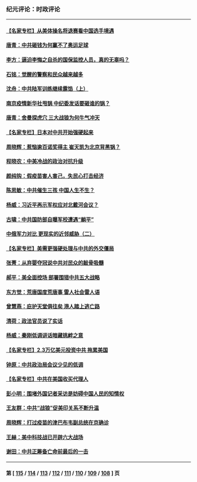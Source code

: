 ### 纪元评论：时政评论
---
#### [【名家专栏】从美体操名将退赛看中国选手境遇](../../pages/nsc1025/n13131920.md) 
#### [唐青：中共砸钱为何赢不了奥运足球](../../pages/nsc1025/n13132142.md) 
#### [李方：逼迫李悔之自杀的国保监控人员，真的无辜吗？](../../pages/nsc1025/n13132265.md) 
#### [石铭：觉醒的警察和民众越来越多](../../pages/nsc1025/n13132196.md) 
#### [沈舟：中共陆军训练继续露馅（上）](../../pages/nsc1025/n13128346.md) 
#### [南京疫情新华社甩锅 中纪委发话要砸谁的锅？](../../pages/nsc1025/n13132062.md) 
#### [唐青：舍曼探虎穴 三大战狼为何牛气冲天](../../pages/nsc1025/n13131818.md) 
#### [【名家专栏】日本对中共开始强硬起来](../../pages/nsc1025/n13131075.md) 
#### [周晓辉：惹恼逾百诺奖得主 崔天凯为北京背黑锅？](../../pages/nsc1025/n13131526.md) 
#### [程晓农：中美冷战的政治对抗升级](../../pages/nsc1025/n13130936.md) 
#### [颜纯钩：假疫苗害人害己，失民心打击经济](../../pages/nsc1025/n13130870.md) 
#### [陈思敏：中共催生三孩 中国人生不生？](../../pages/nsc1025/n13130617.md) 
#### [杨威：习近平再示军权应对北戴河会议？](../../pages/nsc1025/n13130478.md) 
#### [古啸：中共国防部自曝军校遭遇“躺平”](../../pages/nsc1025/n13130255.md) 
#### [中俄军力对比 更现实的近邻威胁（二）](../../pages/nsc1025/n13128426.md) 
#### [【名家专栏】美需更强硬处理与中共的外交僵局](../../pages/nsc1025/n13129509.md) 
#### [张菁：从弃婴夺冠说中共对民众的敲骨吸髓](../../pages/nsc1025/n13129934.md) 
#### [郝平：美全面控场 部署围猎中共五大战略](../../pages/nsc1025/n13129355.md) 
#### [东方觉：荒唐国度荒唐事 雷人社会雷人语](../../pages/nsc1025/n13129025.md) 
#### [曾慧燕：庇护天堂俱往矣 港人踏上逃亡路](../../pages/nsc1025/n13128667.md) 
#### [清荷：政法官员说了实话](../../pages/nsc1025/n13128616.md) 
#### [杨威：秦刚低调讲话暗藏挑衅之意](../../pages/nsc1025/n13128319.md) 
#### [【名家专栏】2.3万亿美元投资中共 拖累美国](../../pages/nsc1025/n13127952.md) 
#### [钟原：中共政治局会议少见的低调](../../pages/nsc1025/n13127847.md) 
#### [【名家专栏】中共在美国收买代理人](../../pages/nsc1025/n13124445.md) 
#### [彭小明：围堵外国记者采访是妨碍中国人民的知情权](../../pages/nsc1025/n13126638.md) 
#### [王友群：中共“战狼”促美印关系不断升温](../../pages/nsc1025/n13126338.md) 
#### [周晓辉：打过疫苗的津巴布韦副总统在京确诊](../../pages/nsc1025/n13125367.md) 
#### [王赫：美中科技战已开辟六大战场](../../pages/nsc1025/n13125712.md) 
#### [谢田：中共正筹备亡命前最后的一击](../../pages/nsc1025/n13125681.md) 

---
#### 第 [ [115](./115.md) / [114](./114.md) / [113](./113.md) / [112](./112.md) / [111](./111.md) / [110](./110.md) / [109](./109.md) / [108](./108.md) ] 页
